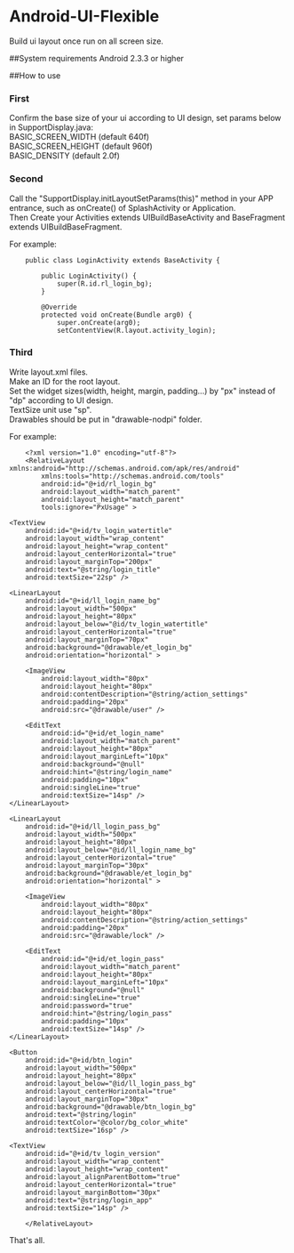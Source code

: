 # Android-UI-Flexible
Build ui layout once run on all screen size.

##System requirements
Android 2.3.3 or higher

##How to use
### First<br>
Confirm the base size of your ui according to UI design, set params below in SupportDisplay.java:<br>
 BASIC_SCREEN_WIDTH (default 640f)<br>
 BASIC_SCREEN_HEIGHT (default 960f)<br>
 BASIC_DENSITY (default 2.0f)<br>

### Second<br>
Call the "SupportDisplay.initLayoutSetParams(this)" method in your APP entrance, such as onCreate() of SplashActivity or Application. <br>
Then Create your Activities extends UIBuildBaseActivity and BaseFragment extends UIBuildBaseFragment.

For example:<br>

    	public class LoginActivity extends BaseActivity {
	
    		public LoginActivity() {
    			super(R.id.rl_login_bg);
    		}

    		@Override
    		protected void onCreate(Bundle arg0) {
    			super.onCreate(arg0);
    			setContentView(R.layout.activity_login);


### Third<br>
Write layout.xml files. <br>
Make an ID for the root layout.<br>
Set the widget sizes(width, height, margin, padding...) by "px" instead of "dp" according to UI design.<br>
TextSize unit use "sp".<br>
Drawables should be put in "drawable-nodpi" folder.<br>

For example:<br>

    	<?xml version="1.0" encoding="utf-8"?>
    	<RelativeLayout xmlns:android="http://schemas.android.com/apk/res/android"
        	xmlns:tools="http://schemas.android.com/tools"
        	android:id="@+id/rl_login_bg"
        	android:layout_width="match_parent"
        	android:layout_height="match_parent"
        	tools:ignore="PxUsage" >

    <TextView
        android:id="@+id/tv_login_watertitle"
        android:layout_width="wrap_content"
        android:layout_height="wrap_content"
        android:layout_centerHorizontal="true"
        android:layout_marginTop="200px"
        android:text="@string/login_title"
        android:textSize="22sp" />

    <LinearLayout
        android:id="@+id/ll_login_name_bg"
        android:layout_width="500px"
        android:layout_height="80px"
        android:layout_below="@id/tv_login_watertitle"
        android:layout_centerHorizontal="true"
        android:layout_marginTop="70px"
        android:background="@drawable/et_login_bg"
        android:orientation="horizontal" >

        <ImageView
            android:layout_width="80px"
            android:layout_height="80px"
            android:contentDescription="@string/action_settings"
            android:padding="20px"
            android:src="@drawable/user" />

        <EditText
            android:id="@+id/et_login_name"
            android:layout_width="match_parent"
            android:layout_height="80px"
            android:layout_marginLeft="10px"
            android:background="@null"
            android:hint="@string/login_name"
            android:padding="10px"
            android:singleLine="true"
            android:textSize="14sp" />
    </LinearLayout>

    <LinearLayout
        android:id="@+id/ll_login_pass_bg"
        android:layout_width="500px"
        android:layout_height="80px"
        android:layout_below="@id/ll_login_name_bg"
        android:layout_centerHorizontal="true"
        android:layout_marginTop="30px"
        android:background="@drawable/et_login_bg"
        android:orientation="horizontal" >

        <ImageView
            android:layout_width="80px"
            android:layout_height="80px"
            android:contentDescription="@string/action_settings"
            android:padding="20px"
            android:src="@drawable/lock" />

        <EditText
            android:id="@+id/et_login_pass"
            android:layout_width="match_parent"
            android:layout_height="80px"
            android:layout_marginLeft="10px"
            android:background="@null"
            android:singleLine="true"
            android:password="true"
            android:hint="@string/login_pass"
            android:padding="10px"
            android:textSize="14sp" />
    </LinearLayout>

    <Button
        android:id="@+id/btn_login"
        android:layout_width="500px"
        android:layout_height="80px"
        android:layout_below="@id/ll_login_pass_bg"
        android:layout_centerHorizontal="true"
        android:layout_marginTop="30px"
        android:background="@drawable/btn_login_bg"
        android:text="@string/login"
        android:textColor="@color/bg_color_white"
        android:textSize="16sp" />

    <TextView
        android:id="@+id/tv_login_version"
        android:layout_width="wrap_content"
        android:layout_height="wrap_content"
        android:layout_alignParentBottom="true"
        android:layout_centerHorizontal="true"
        android:layout_marginBottom="30px"
        android:text="@string/login_app"
        android:textSize="14sp" />

    	</RelativeLayout>

That's all.
